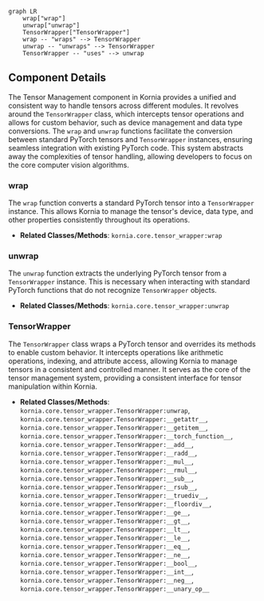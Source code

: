 ```mermaid
graph LR
    wrap["wrap"]
    unwrap["unwrap"]
    TensorWrapper["TensorWrapper"]
    wrap -- "wraps" --> TensorWrapper
    unwrap -- "unwraps" --> TensorWrapper
    TensorWrapper -- "uses" --> unwrap
```

## Component Details

The Tensor Management component in Kornia provides a unified and consistent way to handle tensors across different modules. It revolves around the `TensorWrapper` class, which intercepts tensor operations and allows for custom behavior, such as device management and data type conversions. The `wrap` and `unwrap` functions facilitate the conversion between standard PyTorch tensors and `TensorWrapper` instances, ensuring seamless integration with existing PyTorch code. This system abstracts away the complexities of tensor handling, allowing developers to focus on the core computer vision algorithms.

### wrap
The `wrap` function converts a standard PyTorch tensor into a `TensorWrapper` instance. This allows Kornia to manage the tensor's device, data type, and other properties consistently throughout its operations.
- **Related Classes/Methods**: `kornia.core.tensor_wrapper:wrap`

### unwrap
The `unwrap` function extracts the underlying PyTorch tensor from a `TensorWrapper` instance. This is necessary when interacting with standard PyTorch functions that do not recognize `TensorWrapper` objects.
- **Related Classes/Methods**: `kornia.core.tensor_wrapper:unwrap`

### TensorWrapper
The `TensorWrapper` class wraps a PyTorch tensor and overrides its methods to enable custom behavior. It intercepts operations like arithmetic operations, indexing, and attribute access, allowing Kornia to manage tensors in a consistent and controlled manner. It serves as the core of the tensor management system, providing a consistent interface for tensor manipulation within Kornia.
- **Related Classes/Methods**: `kornia.core.tensor_wrapper.TensorWrapper:unwrap`, `kornia.core.tensor_wrapper.TensorWrapper:__getattr__`, `kornia.core.tensor_wrapper.TensorWrapper:__getitem__`, `kornia.core.tensor_wrapper.TensorWrapper:__torch_function__`, `kornia.core.tensor_wrapper.TensorWrapper:__add__`, `kornia.core.tensor_wrapper.TensorWrapper:__radd__`, `kornia.core.tensor_wrapper.TensorWrapper:__mul__`, `kornia.core.tensor_wrapper.TensorWrapper:__rmul__`, `kornia.core.tensor_wrapper.TensorWrapper:__sub__`, `kornia.core.tensor_wrapper.TensorWrapper:__rsub__`, `kornia.core.tensor_wrapper.TensorWrapper:__truediv__`, `kornia.core.tensor_wrapper.TensorWrapper:__floordiv__`, `kornia.core.tensor_wrapper.TensorWrapper:__ge__`, `kornia.core.tensor_wrapper.TensorWrapper:__gt__`, `kornia.core.tensor_wrapper.TensorWrapper:__lt__`, `kornia.core.tensor_wrapper.TensorWrapper:__le__`, `kornia.core.tensor_wrapper.TensorWrapper:__eq__`, `kornia.core.tensor_wrapper.TensorWrapper:__ne__`, `kornia.core.tensor_wrapper.TensorWrapper:__bool__`, `kornia.core.tensor_wrapper.TensorWrapper:__int__`, `kornia.core.tensor_wrapper.TensorWrapper:__neg__`, `kornia.core.tensor_wrapper.TensorWrapper:__unary_op__`
